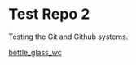 # Test Repo 2

Testing the Git and Github systems.

[bottle_glass_wc](https://user-images.githubusercontent.com/33405945/66175955-612a9280-e621-11e9-908a-7b4c4b364f98.png)
